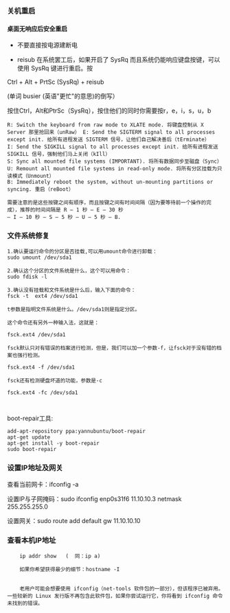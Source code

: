 ### 关机重启

#### 桌面无响应后安全重启
- 不要直接按电源建断电

-  reisub
在系统罢工后，如果开启了 SysRq 而且系统仍能响应键盘按键，可以使用 SysRq 键进行重启。按

Ctrl + Alt + PrtSc (SysRq) + reisub

(单词 busier (英语"更忙"的意思)的倒写）

按住Ctrl，Alt和PtrSc（SysRq），按住他们的同时你需要按r，e，i，s，u，b


    R: Switch the keyboard from raw mode to XLATE mode. 将键盘控制从 X Server 那里抢回来（unRaw） E: Send the SIGTERM signal to all processes except init. 给所有进程发送 SIGTERM 信号，让他们自己解决善后（tErminate）
    I: Send the SIGKILL signal to all processes except init. 给所有进程发送 SIGKILL 信号，强制他们马上关闭（kIll）
    S: Sync all mounted file systems (IMPORTANT). 将所有数据同步至磁盘（Sync）
    U: Remount all mounted file systems in read-only mode. 将所有分区挂载为只读模式（Unmount）
    B: Immediately reboot the system, without un-mounting partitions or syncing. 重启（reBoot）

    需要注意的是这些按键之间有顺序，而且按键之间有时间间隔（因为要等待前一个操作的完成），推荐的时间间隔是 R – 1 秒 – E – 30 秒
    – I – 10 秒 – S – 5 秒 – U – 5 秒 – B.


### 文件系统修复
```
1.确认要运行命令的分区是否挂载,可以用umount命令进行卸载：
sudo umount /dev/sda1

2.确认这个分区的文件系统是什么，这个可以用命令：
sudo fdisk -l

3.确认没有挂载和文件系统是什么后，输入下面的命令：
fsck -t  ext4 /dev/sda1

t参数是指明文件系统是什么。/dev/sda1则是指定分区。

这个命令还有另外一种输入法，这就是：

fsck.ext4 /dev/sda1

fsck默认只对有错误的档案进行检测，但是，我们可以加一个参数-f，让fsck对于没有错的档案也强行检测。

fsck.ext4 -f /dev/sda1

fsck还有检测硬盘坏道的功能，参数是-c

fsck.ext4 -fc /dev/sda1



```


boot-repair工具:
```
add-apt-repository ppa:yannubuntu/boot-repair
apt-get update
apt-get install -y boot-repair
sudo boot-repair
```


### 设置IP地址及网关
查看当前网卡：ifconfig -a

设置IP与子网掩码：sudo ifconfig enp0s31f6 11.10.10.3 netmask 255.255.255.0

设置网关：sudo route add default gw 11.10.10.10


### 查看本机IP地址
```
    ip addr show   (  同：ip a)

    如果你希望获得最少的细节：hostname -I


    老用户可能会想要使用 ifconfig（net-tools 软件包的一部分），但该程序已被弃用。一些较新的 Linux 发行版不再包含此软件包，如果你尝试运行它，你将看到 ifconfig 命令未找到的错误。
```